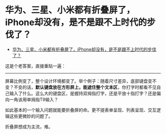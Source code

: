 # 华为、三星、小米都有折叠屏了，iPhone却没有，是不是跟不上时代的步伐了？

- [华为、三星、小米都有折叠屏了，iPhone却没有，是不是跟不上时代的步伐了？](https://www.zhihu.com/question/313943054/answer/619535935)

这是个老答案，直接重贴一遍：

---

屏幕比例变了，整个设计环境都变了。举个例子：随着尺寸差异，底部键盘变不变？不变的话，**默认键盘放在方形屏上，能遮住整个文本区**，你打字时都看不见自己输入了什么。这么大的键盘区，是握持双拇指打字，还是平放十指打字？还是偏向一角该用单拇指T9输入？

如此基本的一个输入问题就能要折叠屏的命。更不提表单呈现、列表呈现、交互逻辑这些更微妙的问题了。

折叠屏想成为主流，难。
